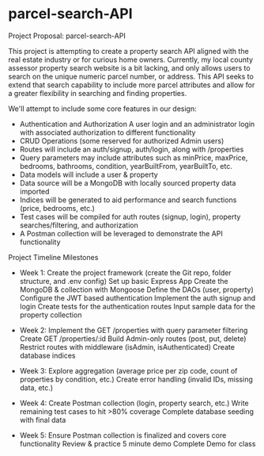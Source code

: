 # parcel-search-API

Project Proposal:  parcel-search-API

This project is attempting to create a property search API aligned with the real estate industry or for curious home owners.
Currently, my local county assessor property search website is a bit lacking, and only allows users to search on the unique numeric parcel number, or address.
This API seeks to extend that search capability to include more parcel attributes and allow for a greater flexibility in searching and finding properties.

We'll attempt to include some core features in our design:
 - Authentication and Authorization
   A user login and an administrator login with associated authorization to different functionality
 - CRUD Operations (some reserved for authorized Admin users)
- Routes will include an auth/signup, auth/login, along with /properties
- Query parameters may include attributes such as minPrice, maxPrice, bedrooms, bathrooms, condition, yearBuiltFrom, yearBuiltTo, etc.
 - Data models will include a user & property
 - Data source will be a MongoDB with locally sourced property data imported
 - Indices will be generated to aid performance and search functions (price, bedrooms, etc.)
 - Test cases will be compiled for auth routes (signup, login), property searches/filtering, and authorization
 - A Postman collection will be leveraged to demonstrate the API functionality

Project Timeline Milestones
 - Week 1: 
   Create the project framework (create the Git repo, folder structure, and .env config)
   Set up basic Express App
   Create the MongoDB & collection with Mongoose
   Define the DAOs (user, property)
   Configure the JWT based authentication
   Implement the auth signup and login
   Create tests for the authentication routes
   Input sample data for the property collection

 - Week 2:
   Implement the GET /properties with query parameter filtering
   Create GET /properties/:id
   Build Admin-only routes (post, put, delete)
   Restrict routes with middleware (isAdmin, isAuthenticated)
   Create database indices

 - Week 3:
   Explore aggregation (average price per zip code, count of properties by condition, etc.)
   Create error handling (invalid IDs, missing data, etc.)
   
 - Week 4: 
   Create Postman collection (login, property search, etc.)
   Write remaining test cases to hit >80% coverage
   Complete database seeding with final data
   
 - Week 5:
   Ensure Postman collection is finalized and covers core functionality
   Review & practice 5 minute demo
   Complete Demo for class
